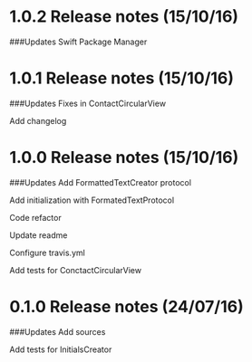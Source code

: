 1.0.2 Release notes (15/10/16)
=============================================================

###Updates
Swift Package Manager



1.0.1 Release notes (15/10/16)
=============================================================

###Updates
Fixes in ContactCircularView

Add changelog



1.0.0 Release notes (15/10/16)
=============================================================

###Updates
Add FormattedTextCreator protocol

Add initialization with FormatedTextProtocol

Code refactor

Update readme

Configure travis.yml

Add tests for ConctactCircularView


0.1.0 Release notes (24/07/16)
=============================================================

###Updates
Add sources

Add tests for InitialsCreator
